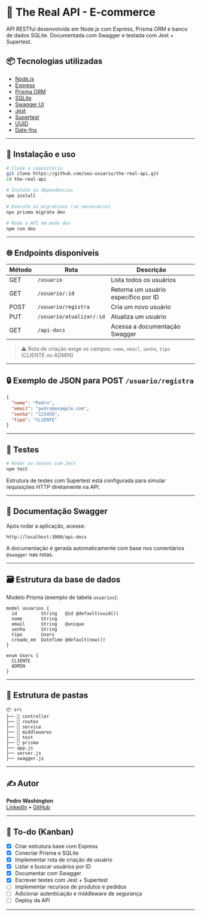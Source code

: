# 🛒 The Real API - E-commerce

API RESTful desenvolvida em Node.js com Express, Prisma ORM e banco de dados SQLite. Documentada com Swagger e testada com Jest + Supertest.

## 📦 Tecnologias utilizadas

- [Node.js](https://nodejs.org/)
- [Express](https://expressjs.com/)
- [Prisma ORM](https://www.prisma.io/)
- [SQLite](https://www.sqlite.org/)
- [Swagger UI](https://swagger.io/tools/swagger-ui/)
- [Jest](https://jestjs.io/)
- [Supertest](https://github.com/ladjs/supertest)
- [UUID](https://www.npmjs.com/package/uuid)
- [Date-fns](https://date-fns.org/)

---

## 🚀 Instalação e uso

```bash
# Clone o repositório
git clone https://github.com/seu-usuario/the-real-api.git
cd the-real-api

# Instale as dependências
npm install

# Execute as migrations (se necessário)
npx prisma migrate dev

# Rode a API em modo dev
npm run dev
```

---

## 🌐 Endpoints disponíveis

| Método | Rota                      | Descrição                                |
|--------|---------------------------|------------------------------------------|
| GET    | `/usuario`                | Lista todos os usuários                  |
| GET    | `/usuario/:id`            | Retorna um usuário específico por ID     |
| POST   | `/usuario/registra`       | Cria um novo usuário                     |
| PUT    | `/usuario/atualizar/:id`  | Atualiza um usuário                      |
| GET    | `/api-docs`               | Acessa a documentação Swagger            |

> ⚠️ Rota de criação exige os campos: `nome`, `email`, `senha`, `tipo` (CLIENTE ou ADMIN)

---

## 🔒 Exemplo de JSON para POST `/usuario/registra`

```json
{
  "nome": "Pedro",
  "email": "pedro@example.com",
  "senha": "123456",
  "tipo": "CLIENTE"
}
```

---

## 🧪 Testes

```bash
# Rodar os testes com Jest
npm test
```

Estrutura de testes com Supertest está configurada para simular requisições HTTP diretamente na API.

---

## 🧾 Documentação Swagger

Após rodar a aplicação, acesse:

```
http://localhost:3000/api-docs
```

A documentação é gerada automaticamente com base nos comentários `@swagger` nas rotas.

---

## 🗃️ Estrutura da base de dados

Modelo Prisma (exemplo de tabela `usuarios`):

```prisma
model usuarios {
  id         String   @id @default(uuid())
  nome       String
  email      String   @unique
  senha      String
  tipo       Users
  creado_em  DateTime @default(now())
}

enum Users {
  CLIENTE
  ADMIN
}
```

---

## 📂 Estrutura de pastas

```
📦 src
├── 📁 controller
├── 📁 routes
├── 📁 service
├── 📁 middlewares
├── 📁 test
├── 📁 prisma
├── app.js
├── server.js
├── swagger.js
```

---

## ✍️ Autor

**Pedro Washington**  
[LinkedIn](https://www.linkedin.com/in/devpedrow/) • [GitHub](https://github.com/PWzx07/)

---

## 🧼 To-do (Kanban)

- [x] Criar estrutura base com Express
- [x] Conectar Prisma e SQLite
- [x] Implementar rota de criação de usuário
- [x] Listar e buscar usuários por ID
- [x] Documentar com Swagger
- [x] Escrever testes com Jest + Supertest
- [ ] Implementar recursos de produtos e pedidos
- [ ] Adicionar autenticação e middleware de segurança
- [ ] Deploy da API

---